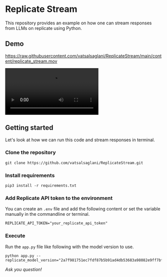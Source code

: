 # Replicate Stream

This repository provides an example on how one can stream responses from LLMs on replicate using Python.

## Demo

https://raw.githubusercontent.com/vatsalsaglani/ReplicateStream/main/content/replicate_stream.mov

<video src="https://github.com/vatsalsaglani/ReplicateStream/blob/main/content/replicate_stream.mov"></video>

## Getting started

Let's look at how we can run this code and stream responses in terminal.

### Clone the repository

```
git clone https://github.com/vatsalsaglani/ReplicateStream.git
```

### Install requirements

```
pip3 install -r requirements.txt
```

### Add Replicate API token to the environment

You can create an `.env` file and add the following content or set the variable manually in the commandline or terminal.

```
REPLICATE_API_TOKEN="your_replicate_api_token"
```

### Execute

Run the `app.py` file like following with the model version to use.

```
python app.py --replicate_model_version="2a7f981751ec7fdf87b5b91ad4db53683a98082e9ff7bfd12c8cd5ea85980a52"
```

_Ask you question!_

